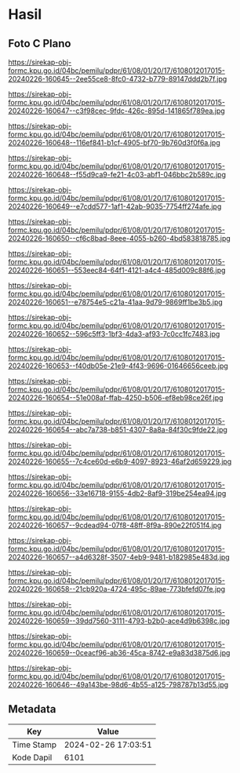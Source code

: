 # Hasil

## Foto C Plano

https://sirekap-obj-formc.kpu.go.id/04bc/pemilu/pdpr/61/08/01/20/17/6108012017015-20240226-160645--2ee55ce8-8fc0-4732-b779-89147ddd2b7f.jpg

https://sirekap-obj-formc.kpu.go.id/04bc/pemilu/pdpr/61/08/01/20/17/6108012017015-20240226-160647--c3f98cec-9fdc-426c-895d-141865f789ea.jpg

https://sirekap-obj-formc.kpu.go.id/04bc/pemilu/pdpr/61/08/01/20/17/6108012017015-20240226-160648--116ef841-b1cf-4905-bf70-9b760d3f0f6a.jpg

https://sirekap-obj-formc.kpu.go.id/04bc/pemilu/pdpr/61/08/01/20/17/6108012017015-20240226-160648--f55d9ca9-fe21-4c03-abf1-046bbc2b589c.jpg

https://sirekap-obj-formc.kpu.go.id/04bc/pemilu/pdpr/61/08/01/20/17/6108012017015-20240226-160649--e7cdd577-1af1-42ab-9035-7754ff274afe.jpg

https://sirekap-obj-formc.kpu.go.id/04bc/pemilu/pdpr/61/08/01/20/17/6108012017015-20240226-160650--cf6c8bad-8eee-4055-b260-4bd583818785.jpg

https://sirekap-obj-formc.kpu.go.id/04bc/pemilu/pdpr/61/08/01/20/17/6108012017015-20240226-160651--553eec84-64f1-4121-a4c4-485d009c88f6.jpg

https://sirekap-obj-formc.kpu.go.id/04bc/pemilu/pdpr/61/08/01/20/17/6108012017015-20240226-160651--e78754e5-c21a-41aa-9d79-9869ff1be3b5.jpg

https://sirekap-obj-formc.kpu.go.id/04bc/pemilu/pdpr/61/08/01/20/17/6108012017015-20240226-160652--596c5ff3-1bf3-4da3-af93-7c0cc1fc7483.jpg

https://sirekap-obj-formc.kpu.go.id/04bc/pemilu/pdpr/61/08/01/20/17/6108012017015-20240226-160653--f40db05e-21e9-4f43-9696-01646656ceeb.jpg

https://sirekap-obj-formc.kpu.go.id/04bc/pemilu/pdpr/61/08/01/20/17/6108012017015-20240226-160654--51e008af-ffab-4250-b506-ef8eb98ce26f.jpg

https://sirekap-obj-formc.kpu.go.id/04bc/pemilu/pdpr/61/08/01/20/17/6108012017015-20240226-160654--abc7a738-b851-4307-8a8a-84f30c9fde22.jpg

https://sirekap-obj-formc.kpu.go.id/04bc/pemilu/pdpr/61/08/01/20/17/6108012017015-20240226-160655--7c4ce60d-e6b9-4097-8923-46af2d659229.jpg

https://sirekap-obj-formc.kpu.go.id/04bc/pemilu/pdpr/61/08/01/20/17/6108012017015-20240226-160656--33e16718-9155-4db2-8af9-319be254ea94.jpg

https://sirekap-obj-formc.kpu.go.id/04bc/pemilu/pdpr/61/08/01/20/17/6108012017015-20240226-160657--9cdead94-07f8-48ff-8f9a-890e22f051f4.jpg

https://sirekap-obj-formc.kpu.go.id/04bc/pemilu/pdpr/61/08/01/20/17/6108012017015-20240226-160657--a4d6328f-3507-4eb9-9481-b182985e483d.jpg

https://sirekap-obj-formc.kpu.go.id/04bc/pemilu/pdpr/61/08/01/20/17/6108012017015-20240226-160658--21cb920a-4724-495c-89ae-773bfefd07fe.jpg

https://sirekap-obj-formc.kpu.go.id/04bc/pemilu/pdpr/61/08/01/20/17/6108012017015-20240226-160659--39dd7560-3111-4793-b2b0-ace4d9b6398c.jpg

https://sirekap-obj-formc.kpu.go.id/04bc/pemilu/pdpr/61/08/01/20/17/6108012017015-20240226-160659--0ceacf96-ab36-45ca-8742-e9a83d3875d6.jpg

https://sirekap-obj-formc.kpu.go.id/04bc/pemilu/pdpr/61/08/01/20/17/6108012017015-20240226-160646--49a143be-98d6-4b55-a125-798787b13d55.jpg


## Metadata

| Key        | Value               |
| ---------- | ------------------- |
| Time Stamp | 2024-02-26 17:03:51 |
| Kode Dapil | 6101                |



